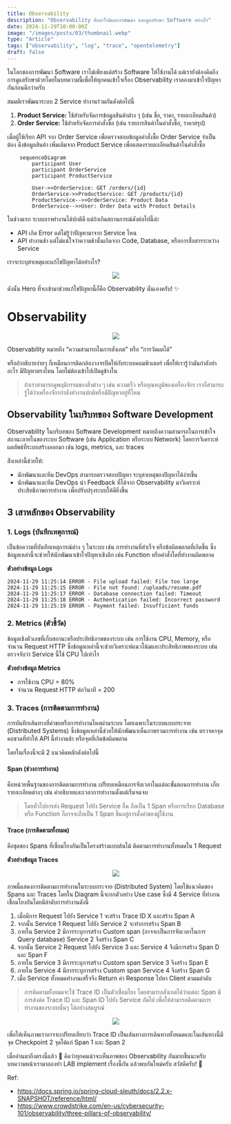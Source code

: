 ```yaml
---
title: Observability
description: "Observability คืออะไรมีผลการพัฒนา และดูแลรักษา Software อย่างไร"
date: 2024-11-29T10:00:00Z
image: "/images/posts/03/thumbnail.webp"
type: "Article"
tags: ["observability", "log", "trace", "opentelemetry"]
draft: false
---
```


ในโลกของการพัฒนา Software เราไม่เพียงแต่สร้าง Software ให้ใช้งานได้ แต่เรายังต้องคิดถึงการดูแลรักษาด้วยโดยในบทความนี้เพื่อให้ทุกคนเข้าใจเรื่อง Observability เราลองมาเข้าใจปัญหากันก่อนดีกว่าครับ

สมมติเราพัฒนาระบบ 2 Service ทำงานร่วมกันดังต่อไปนี้

1. **Product Service:** ใช้สำหรับจัดการข้อมูลสินค้าต่าง ๆ (เช่น ชื่อ, ราคา, รายละเอียดสินค้า)
2. **Order Service:** ใช้สำหรับจัดการคำสั่งซื้อ (เช่น รายการสินค้าในคำสั่งซื้อ, ราคาสรุป)

เมื่อผู้ใช้เรียก API จาก Order Service เพื่อตรวจสอบข้อมูลคำสั่งซื้อ Order Service จำเป็นต้อง ดึงข้อมูลสินค้า เพิ่มเติมจาก Product Service เพื่อแสดงรายละเอียดสินค้าในคำสั่งซื้อ

```mermaid
    sequenceDiagram
        participant User
        participant OrderService
        participant ProductService

        User->>OrderService: GET /orders/{id}
        OrderService->>ProductService: GET /products/{id}
        ProductService-->>OrderService: Product Data
        OrderService-->>User: Order Data with Product Details
```

ในช่วงแรก ระบบอาจทำงานได้ปกติดี แต่ถ้าเกิดสถานการณ์ดังต่อไปนี้ล่ะ

- API เกิด Error แต่ไม่รู้ว่าปัญหามาจาก Service ไหน
- API ทำงานช้า แต่ไม่แน่ใจว่าความช้านั้นเกิดจาก Code, Database, หรือการสื่อสารระหว่าง Service

เราจะระบุสาเหตุและแก้ไขปัญหาได้อย่างไร?

<p align="center">
  <img src="/images/posts/03/blame.webp" />
</p>

ดังนั้น Hero ที่จะเข้ามาช่วยแก้ไขปัญหานี้ก็คือ Observability นั่นเองครับ! ✨

# Observability

<p align="center">
  <img src="/images/posts/03/dota-2-ward.webp" />
</p>

Observability หมายถึง “ความสามารถในการสังเกต” หรือ “การวัดผลได้”

หรือถ้าอธิบายง่ายๆ ก็เหมือนการติดกล้องวงจรปิดให้กับระบบคอมพิวเตอร์ เพื่อให้เรารู้ว่ามันกำลังทำอะไร มีปัญหาตรงไหน โดยไม่ต้องเข้าไปเปิดดูข้างใน

> ถ้าเราสามารถดูพฤติกรรมของสิ่งต่าง ๆ เช่น ความเร็ว หรืออุณหภูมิของเครื่องจักร เราก็สามารถรู้ได้ว่าเครื่องจักรกำลังทำงานปกติหรือมีปัญหาอยู่ที่ไหน

## Observability ในบริบทของ Software Development

Observability ในบริบทของ Software Development หมายถึงความสามารถในการเข้าใจสถานะภายในของระบบ Software (เช่น Application หรือระบบ Network) โดยการวิเคราะห์ผลลัพธ์ที่ระบบสร้างออกมา เช่น logs, metrics, และ traces

ส่ิงเหล่านี้ช่วยให้:

- นักพัฒนาและทีม DevOps สามารถตรวจสอบปัญหา ระบุสาเหตุของปัญหาได้ง่ายขึ้น
- นักพัฒนาและทีม DevOps นำ Feedback ที่ได้จาก Observability มาวิเคราะห์ประสิทธิภาพการทำงาน เพื่อปรับปรุงระบบให้ดียิ่งขึ้น

## 3 เสาหลักของ Observability

### 1. **Logs** (บันทึกเหตุการณ์)

เป็นข้อความที่บันทึกเหตุการณ์ต่าง ๆ ในระบบ เช่น การทำงานที่สำเร็จ หรือข้อผิดพลาดที่เกิดขึ้น ซึ่งข้อมูลเหล่านี้จะช่วยให้นักพัฒนาเข้าใจปัญหาเชิงลึก เช่น Function หรือคำสั่งใดที่ทำงานผิดพลาด

**ตัวอย่างข้อมูล Logs**

```
2024-11-29 11:25:14 ERROR - File upload failed: File too large
2024-11-29 11:25:15 ERROR - File not found: /uploads/resume.pdf
2024-11-29 11:25:17 ERROR - Database connection failed: Timeout
2024-11-29 11:25:18 ERROR - Authentication failed: Incorrect password
2024-11-29 11:25:19 ERROR - Payment failed: Insufficient funds
```

### 2. **Metrics** (ตัวชี้วัด)

ข้อมูลเชิงตัวเลขที่เก็บสถานะหรือประสิทธิภาพของระบบ เช่น การใช้งาน CPU, Memory, หรือจำนวน Request HTTP ซึ่งข้อมูลเหล่านี้จะช่วยวิเคราะห์แนวโน้มและประสิทธิภาพของระบบ เช่น ตรวจจับว่า Service นี้ใช้ CPU ไปเท่าไร

**ตัวอย่างข้อมูล Metrics**

- การใช้งาน CPU = 80%
- จำนวน Request HTTP ต่อวินาที = 200

### 3. **Traces** (การติดตามการทำงาน)

การบันทึกเส้นทางที่คำขอหรือการทำงานไหลผ่านระบบ โดยเฉพาะในระบบแบบกระจาย (Distributed Systems)
ซึ่งข้อมูลเหล่านี้ช่วยให้นักพัฒนาเห็นภาพรวมการทำงาน เช่น ตรวจหาจุดคอขวดที่ทำให้ API นี้ทำงานช้า หรือจุดที่เกิดข้อผิดพลาด

โดยในเรื่องนี้จะมี 2 แนวคิดหลักดังต่อไปนี้

#### Span (ช่วงการทำงาน)

คือหน่วยพื้นฐานของการติดตามการทำงาน
เปรียบเหมือนการจับเวลาในแต่ละขั้นตอนการทำงาน
เก็บรายละเอียดต่างๆ เช่น คำอธิบายและเวลาการทำงานตั้งแต่เริ่มจนจบ

> โดยทั่วไปการส่ง Request ไปยัง Service อื่น ถือเป็น 1 Span หรือการเรียก Database หรือ Function ก็อาจจะถือเป็น 1 Span ขึ้นอยู่การตั้งค่าของผู้ใช้งาน

#### Trace (การติดตามทั้งหมด)

คือชุดของ Spans ที่เชื่อมโยงกันเป็นโครงสร้างแบบต้นไม้
ติดตามการทำงานทั้งหมดใน 1 Request

**ตัวอย่างข้อมูล Traces**

<p align="center">
  <img src="/images/posts/03/traces-explain.webp" />
</p>

ภาพนี้แสดงการติดตามการทำงานในระบบกระจาย (Distributed System) โดยใช้แนวคิดของ Spans และ Traces โดยใน Diagram นี้จะยกตัวอย่าง Use case ซึ่งมี 4 Service ที่ทำงานเชื่อมโยงกันโดยมีลำดับการทำงานดังนี้

1. เมื่อมีการ Request ไปยัง Service 1 จะสร้าง Trace ID X และสร้าง Span A
2. จากนั้น Service 1 Request ไปยัง Service 2 จะทำการสร้าง Span B
3. ภายใน Service 2 มีการระบุการสร้าง Custom span (อาจจะเป็นการจับเวลาในการ Query database) Service 2 จึงสร้าง Span C
4. จากนั้น Service 2 Request ไปยัง Service 3 และ Service 4 จึงมีการสร้าง Span D และ Span F
5. ภายใน Service 3 มีการระบุการสร้าง Custom span Service 3 จึงสร้าง Span E
6. ภายใน Service 4 มีการระบุการสร้าง Custom span Service 4 จึงสร้าง Span G
7. เมื่อ Service ทั้งหมดทำงานเสร็จจึง Return ค่า Response ไปหา Client ตามมลำดับ

> การติดตามทั้งหมดจะใช้ Trace ID เป็นตัวเชื่อมโยง โดยสามารถสังเกตได้ว่าแต่ละ Span มีการส่งต่อ Trace ID และ Span ID ไปยัง Service ถัดไป เพื่อให้สามารถติดตามการทำงานของระบบนั้นๆ ได้อย่างสมบูรณ์

<p align="center">
  <img src="/images/posts/03/traces-example.webp" />
</p>

เพื่อให้เห็นภาพเราอาจจะเปรียบเทียบว่า Trace ID เป็นเส้นทางการเดินทางทั้งหมดและในเส้นทางนี้มีจุด Checkpoint 2 จุดได้แก่ Span 1 และ Span 2

เมื่ออ่านมาถึงตรงนี้แล้ว 🎉 คิดว่าทุกคนน่าจะเห็นภาพของ Observability กันมากขึ้นนะครับ บทความหน้าเรามาลองทำ LAB implement เรื่องนี้กัน แล้วพบกันใหม่ครับ สวัสดีครับ! 🙌

Ref:

- https://docs.spring.io/spring-cloud-sleuth/docs/2.2.x-SNAPSHOT/reference/html/
- https://www.crowdstrike.com/en-us/cybersecurity-101/observability/three-pillars-of-observability/
